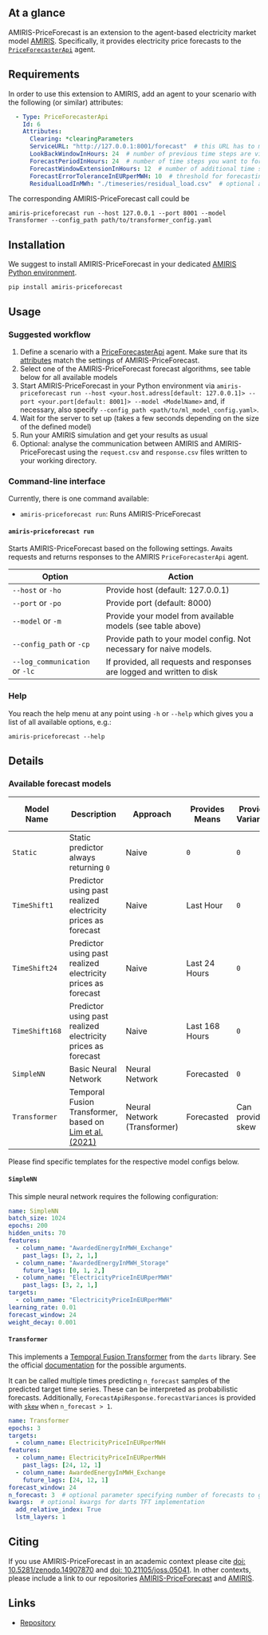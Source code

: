 ## At a glance

AMIRIS-PriceForecast is an extension to the agent-based electricity market model [AMIRIS](https://helmholtz.software/software/amiris).
Specifically, it provides electricity price forecasts to the [`PriceForecasterApi`](../Classes/Agents/PriceForecasterApi.md) agent.

## Requirements
In order to use this extension to AMIRIS, add an agent to your scenario with the following (or similar) attributes:

```yaml
  - Type: PriceForecasterApi
    Id: 6
    Attributes:
      Clearing: *clearingParameters
      ServiceURL: "http://127.0.0.1:8001/forecast"  # this URL has to match AMIRIS-PriceForecast --host/-ho and --port/-po and point to /forecast
      LookBackWindowInHours: 24  # number of previous time steps are visible to the forecasting model
      ForecastPeriodInHours: 24  # number of time steps you want to forecast
      ForecastWindowExtensionInHours: 12  # number of additional time steps you want to forecast in order to reduce calls of the external forecast model 
      ForecastErrorToleranceInEURperMWH: 10  # threshold for forecasting error. if previous forecasts exceed this value, the current forecasts in the memory are discarded and a new samples is requested
      ResidualLoadInMWh: "./timeseries/residual_load.csv"  # optional additional time series for some forecast models, e.g. Transformers
 ```

The corresponding AMIRIS-PriceForecast call could be 

    amiris-priceforecast run --host 127.0.0.1 --port 8001 --model Transformer --config_path path/to/transformer_config.yaml

## Installation

We suggest to install AMIRIS-PriceForecast in your dedicated [AMIRIS Python environment](https://gitlab.com/dlr-ve/esy/amiris/amiris/-/wikis/Get-Started#install-and-run-amiris).

    pip install amiris-priceforecast

## Usage

### Suggested workflow

1. Define a scenario with a [PriceForecasterApi](../Classes/Agents/PriceForecasterApi.md) agent. Make sure that its [attributes](../Classes/Agents/PriceForecasterApi.md#input-from-file) match the settings of AMIRIS-PriceForecast.
1. Select one of the AMIRIS-PriceForecast forecast algorithms, see table below for all available models
1. Start AMIRIS-PriceForecast in your Python environment via `amiris-priceforecast run --host <your.host.adress[default: 127.0.0.1]> --port <your.port[default: 8001]> --model <ModelName>` and, if necessary, also specify `--config_path <path/to/ml_model_config.yaml>`.
1. Wait for the server to set up (takes a few seconds depending on the size of the defined model)
1. Run your AMIRIS simulation and get your results as usual
1. Optional: analyse the communication between AMIRIS and AMIRIS-PriceForecast using the `request.csv` and `response.csv` files written to your working directory.

### Command-line interface

Currently, there is one command available:

- `amiris-priceforecast run`: Runs AMIRIS-PriceForecast

#### `amiris-priceforecast run`

Starts AMIRIS-PriceForecast based on the following settings.
Awaits requests and returns responses to the AMIRIS `PriceForecasterApi` agent.

| Option                         | Action                                                                 |
|--------------------------------|------------------------------------------------------------------------|
| `--host` or `-ho`              | Provide host (default: 127.0.0.1)                                      |
| `--port` or `-po`              | Provide port (default: 8000)                                           |
| `--model` or `-m`              | Provide your model from available models (see table above)             |
| `--config_path` or `-cp`       | Provide path to your model config. Not necessary for naive models.     |
| `--log_communication` or `-lc` | If provided, all requests and responses are logged and written to disk |

### Help

You reach the help menu at any point using `-h` or `--help` which gives you a list of all available options, e.g.:

`amiris-priceforecast --help`

## Details

### Available forecast models

| Model Name     | Description                                                                                   | Approach                     | Provides Means | Provides Variances | Applied Features        | Requires model config | 
|----------------|-----------------------------------------------------------------------------------------------|------------------------------|----------------|--------------------|-------------------------|-----------------------|
| `Static`       | Static predictor always returning `0`                                                         | Naive                        | `0`            | `0`                | None                    | No                    |
| `TimeShift1`   | Predictor using past realized electricity prices as forecast                                  | Naive                        | Last Hour      | `0`                | Past Electricity Prices | No                    |                
| `TimeShift24`  | Predictor using past realized electricity prices as forecast                                  | Naive                        | Last 24 Hours  | `0`                | Past Electricity Prices | No                    |
| `TimeShift168` | Predictor using past realized electricity prices as forecast                                  | Naive                        | Last 168 Hours | `0`                | Past Electricity Prices | No                    |
| `SimpleNN`     | Basic Neural Network                                                                          | Neural Network               | Forecasted     | `0`                | Past & Future           | Yes                   |
| `Transformer`  | Temporal Fusion Transformer, based on [Lim et al. (2021)](https://arxiv.org/abs/1912.09363)   | Neural Network (Transformer) | Forecasted     | Can provide skew   | Past & Future           | Yes                   |

Please find specific templates for the respective model configs below.

#### `SimpleNN`

This simple neural network requires the following configuration:

```yaml
name: SimpleNN
batch_size: 1024
epochs: 200
hidden_units: 70
features:
  - column_name: "AwardedEnergyInMWH_Exchange"
    past_lags: [3, 2, 1,]
  - column_name: "AwardedEnergyInMWH_Storage"
    future_lags: [0, 1, 2,]
  - column_name: "ElectricityPriceInEURperMWH"
    past_lags: [3, 2, 1,]
targets:
  - column_name: "ElectricityPriceInEURperMWH"
learning_rate: 0.01
forecast_window: 24
weight_decay: 0.001
```

#### `Transformer`

This implements a [Temporal Fusion Transformer](https://doi.org/10.1016/j.ijforecast.2021.03.012) from the `darts` library.
See the official [documentation](https://unit8co.github.io/darts/generated_api/darts.models.forecasting.tft_model.html) for the possible arguments.

It can be called multiple times predicting `n_forecast` samples of the predicted target time series.
These can be interpreted as probabilistic forecasts.
Additionally, `ForecastApiResponse.forecastVariances` is provided with [`skew`](https://en.wikipedia.org/wiki/Skewness) when `n_forecast > 1`.

```yaml
name: Transformer
epochs: 3
targets:
  - column_name: ElectricityPriceInEURperMWH
features:
  - column_name: ElectricityPriceInEURperMWH
    past_lags: [24, 12, 1]
  - column_name: AwardedEnergyInMWH_Exchange
    future_lags: [24, 12, 1]
forecast_window: 24
n_forecast: 3  # optional parameter specifying number of forecasts to generate (default: 1). if greater than 1 (default), `skew` is provided in `ForecastApiResponse.forecastVariances` 
kwargs:  # optional kwargs for darts TFT implementation
  add_relative_index: True
  lstm_layers: 1
```

## Citing

If you use AMIRIS-PriceForecast in an academic context please cite [doi: 10.5281/zenodo.14907870](https://doi.org/10.5281/zenodo.14907870) and [doi: 10.21105/joss.05041](https://doi.org/10.21105/joss.05041).
In other contexts, please include a link to our repositories [AMIRIS-PriceForecast](https://gitlab.com/dlr-ve/esy/amiris/extensions/priceforecast) and [AMIRIS](https://gitlab.com/dlr-ve/esy/amiris/amiris).

## Links

- [Repository](https://gitlab.com/dlr-ve/esy/amiris/extensions/priceforecast)
